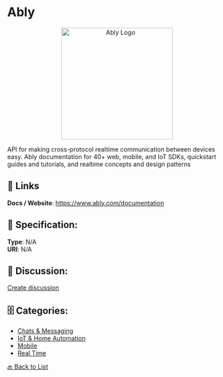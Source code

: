 # Ably
<p align="center">
    <img width="256" src="https://raw.githubusercontent.com/apis-list/apis-list/main/apis/ably/logo_256x256.png" alt="Ably Logo"/>
</p>

API for making cross-protocol realtime communication between devices easy.  Ably documentation for 40+ web, mobile, and IoT SDKs, quickstart guides and tutorials, and realtime concepts and design patterns

##  🔗 Links
**Docs / Website**: https://www.ably.com/documentation

## 🧬 Specification:
**Type**: N/A  
**URI**: N/A

## 💬 Discussion:
[Create discussion](https://github.com/apis-list/apis-list/discussions/new)

## 🗄️ Categories:
- [Chats & Messaging](https://github.com/apis-list/apis-list#chats--messaging)
- [IoT & Home Automation](https://github.com/apis-list/apis-list#iot--home-automation)
- [Mobile](https://github.com/apis-list/apis-list#mobile)
- [Real Time](https://github.com/apis-list/apis-list#real-time)




[🔙 Back to List](https://github.com/apis-list/apis-list)

